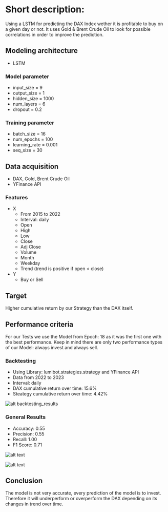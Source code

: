 # Short description: ​
Using a LSTM for predicting the DAX Index wether it is profitable to buy on a given day or not.
It uses Gold & Brent Crude Oil to look for possible correlations in order to improve the prediction.

##  Modeling architecture
- LSTM

### Model parameter
- input_size = 9
- output_size = 1
- hidden_size = 1000
- num_layers = 6
- dropout = 0.2

### Training parameter
- batch_size = 16
- num_epochs = 100
- learning_rate = 0.001
- seq_size = 30

## Data acquisition
- DAX, Gold, Brent Crude Oil
- YFinance API

### Features
- X
    - From 2015 to 2022
    - Interval: daily
    - Open
    - High
    - Low
    - Close
    - Adj Close
    - Volume
    - Month
    - Weekday
    - Trend (trend is positive if open < close)
- Y
    - Buy or Sell

## Target
Higher cumulative return by our Strategy than the DAX itself.

## Performance criteria
For our Tests we use the Model from Epoch: 18 as it was the first one with the best performance. Keep in mind there are only two performance types of our Model: always invest and always sell.

### Backtesting
- Using Library: lumibot.strategies.strategy and YFinance API
- Data from 2022 to 2023
- Interval: daily
- DAX cumulative return over time: 15.6%
- Steategy cumulative return over time: 4.42%

![alt backtesting_results](results/backtesting_results.png)

### General Results
- Accuracy: 0.55
- Precision: 0.55
- Recall: 1.00
- F1 Score: 0.71

![alt text](results/confusion_matrix.png)

![alt text](results/corr_matrix.png)

## Conclusion
The model is not very accurate, every prediction of the model is to invest. Therefore it will underperform or overperform the DAX depending on its changes in trend over time.